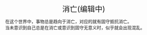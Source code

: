 <center><font size=5>消亡(编辑中)</font></center>

在这个世界中，事物总是趋向于消亡，对应的就有固守抵抗消亡。<br/>
当未意识到自己总是在消亡或意识到固守无意义时，似乎就会出现混乱。

